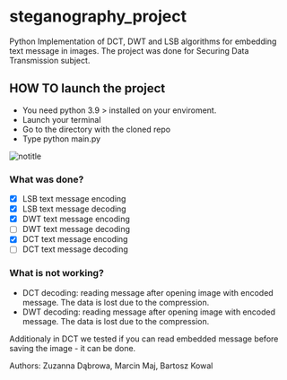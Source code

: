 # steganography_project
Python Implementation of  DCT, DWT and LSB  algorithms for embedding text message in images.
The project was done for Securing Data Transmission subject.

## HOW TO launch the project
- You need python 3.9 > installed on your enviroment.
- Launch your terminal
- Go to the directory with the cloned repo
- Type python main.py

![notitle](https://user-images.githubusercontent.com/32846803/172250802-8ce674d1-35fa-4f8e-b4fc-50056dac189d.png)


### What was done?
- [x] LSB text message encoding
- [x] LSB text message decoding
- [x] DWT text message encoding
- [ ] DWT text message decoding
- [x] DCT text message encoding
- [ ] DCT text message decoding

### What is not working?
- DCT decoding: reading message after opening image with encoded message. The data is lost due to the compression.
- DWT decoding: reading message after opening image with encoded message. The data is lost due to the compression.

Additionaly in DCT we tested if you can read embedded message before saving the image - it can be done.


Authors:
Zuzanna Dąbrowa, Marcin Maj, Bartosz Kowal
